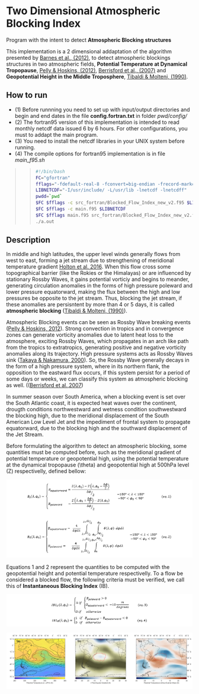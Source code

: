 # Two Dimensional Atmospheric Blocking Index #
 Program with the intent to detect **Atmospheric Blocking structures**

This implementation is a 2 dimensional addaptation of the algorithm presented by [Barnes et al., (2012)](https://link.springer.com/article/10.1007/s00382-011-1243-6), to detect atmospheric blockings structures in two atmospheric fields, **Potential Temperature at Dynamical Tropopause**, [Pelly & Hoskins, (2012)](https://journals.ametsoc.org/view/journals/atsc/60/5/1520-0469_2003_060_0743_anpob_2.0.co_2.xml), [Berrisford et al., (2007)](https://journals.ametsoc.org/view/journals/atsc/64/8/jas3984.1.xml) and **Geopotential Height in the Middle Troposphere**, [Tibaldi & Molteni, (1990)](https://onlinelibrary.wiley.com/doi/abs/10.1034/j.1600-0870.1990.t01-2-00003.x).

## How to run ##

* (1) Before runnning you need to set up with input/output directories and begin and end dates in the file **config.fortran.txt** in folder *pwd/config/*  
* (2) The fortran95 version of this implementation is intended to read monthly netcdf data issued 6 by 6 hours. For other configurations, you must to addapt the main program.
* (3) You need to install the netcdf libraries in your UNIX system before running. 
* (4) The compile options for fortran95 implementation is in file *main_f95.sh*
>> ```bash
>> #!/bin/bash
>>FC="gfortran"
>>fflags="-fdefault-real-8 -fconvert=big-endian -frecord-marker=4 -w  -O3"
>>LIBNETCDF="-I/usr/include/ -L/usr/lib -lnetcdf -lnetcdff"
>>pwdd=`pwd`
>>$FC $fflags -c src_fortran/Blocked_Flow_Index_new_v2.f95 $LIBNETCDF
>>$FC $fflags -c main.f95 $LIBNETCDF
>>$FC $fflags main.f95 src_fortran/Blocked_Flow_Index_new_v2.f95 -o a.out $LIBNETCDF -I/$pwdd/src_fortran/
>>./a.out
>>```

## Description ##

In middle and high latitudes, the upper level winds generally flows from west to east, forming a jet stream due to strengthening of meridional temperature gradient [Holton et al. 2016](https://aapt.scitation.org/doi/pdf/10.1119/1.1987371?casa_token=_TKypuiKE3YAAAAA%3AvNTMbLFXQqVZCLEAu6vWbBb_pO-iFynQe8m4a8d3XXPqTYjvjjD2L9CNsHZCfDP4j7nBRqC8XP0u5g&). When this flow cross some topographical barrier (like the Rokies or the Himalayas) or are influenced by stationary Rossby Waves, it gains potential vorticiy and begins to meander, generating circulation anomalies in the forms of high pressure poleward and lower pressure equatorward, making the flux between the high and low pressures be opposite to the jet stream. Thus, blocking the jet stream, if these anomalies are persisntent by more than 4 or 5 days, it is called **atmospheric blocking** ([Tibaldi & Molteni, (1990)](https://onlinelibrary.wiley.com/doi/abs/10.1034/j.1600-0870.1990.t01-2-00003.x)).

Atmospheric Blocking events can be seen as Rossby Wave breaking events ([Pelly & Hoskins, 2012](https://journals.ametsoc.org/view/journals/atsc/60/5/1520-0469_2003_060_0743_anpob_2.0.co_2.xml)). Strong convection in tropics and in convergence zones can generate vorticity anomalies due to latent heat loss to the atmosphere, exciting Rossby Waves, which propagates in an arch like path from the tropics to extratropics, generating positive and negative vorticity anomalies along its trajectory. High pressure systems acts as Rossby Waves sink ([Takaya & Nakamura, 2000](https://journals.ametsoc.org/view/journals/atsc/58/6/1520-0469_2001_058_0608_afoapi_2.0.co_2.xml?tab_body=fulltext-display)). So, the Rossby Wave generally decays in the form of a high pressure system, where in its northern flank, the opposition to the eastward flux occurs, if this system persist for a period of some days or weeks, we can classify this system as atmospheric blocking as well. (([Berrisford et al.,2007](https://journals.ametsoc.org/view/journals/atsc/64/8/jas3984.1.xml))

In summer season over South America, when a blocking event is set over the South Atlantic coast, it is expected heat waves over the continent, drougth conditions northwestward and wetness condition southwestward the blocking high, due to the meridional displacement of the South American Low Level Jet and the impediment of frontal system to propagate equatorward, due to the blocking high and the southward displacement of the Jet Stream.  

Before formulating the algorithm to detect an atmospheric blocking, some quantities must be computed before, such as the meridional gradient of potential temperature or geopotential high, using the potential temperature at the dynamical tropopause (\theta) and geopotential high at 500hPa level (Z) respectivelly, defined bellow:

![eqn1](https://github.com/jlpscampos/Blocking_Index2d/blob/main/figs/eqn1.png)

Equations 1 and 2 represent the quantities to be computed with the geopotential height and potential temperature respectivelly. To a flow be considered a blocked flow, the following criteria must be verified, we call this of **Instantaneous Blocking Index** (IB).

![eqn1](https://github.com/jlpscampos/Blocking_Index2d/blob/main/figs/eqn2.png)

![Blocking](https://github.com/jlpscampos/Blocking_Index2d/blob/main/figs/blocking_19830126-19830204_full.png)
